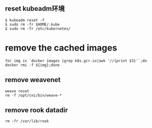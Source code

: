 ## reset kubeadm环境
```
$ kubeadm reset -f
$ sudo rm -fr $HOME/.kube
$ sudo rm -fr /etc/kubernetes/
```

# remove the cached images
```
for img in `docker images |grep k8s.gcr.io|awk '//{print $3}'`;do docker rmi -f ${img};done
```

## remove weavenet
```
weave reset
rm -f /opt/cni/bin/weave-*
```

## remove rook datadir
```
rm -fr /var/lib/rook
```